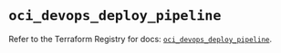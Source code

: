 # `oci_devops_deploy_pipeline`

Refer to the Terraform Registry for docs: [`oci_devops_deploy_pipeline`](https://registry.terraform.io/providers/oracle/oci/7.19.0/docs/resources/devops_deploy_pipeline).
